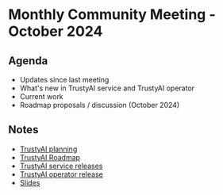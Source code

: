 # Monthly Community Meeting - October 2024

## Agenda

- Updates since last meeting
- What's new in TrustyAI service and TrustyAI operator
- Current work
- Roadmap proposals / discussion (October 2024)

## Notes

- [TrustyAI planning](https://github.com/orgs/trustyai-explainability/projects/12)
- [TrustyAI Roadmap](https://github.com/orgs/trustyai-explainability/projects/10)
- [TrustyAI service releases](https://github.com/trustyai-explainability/trustyai-explainability/releases)
- [TrustyAI operator release](https://github.com/trustyai-explainability/trustyai-service-operator/releases)
- [Slides](2024-10-slides.pdf)
